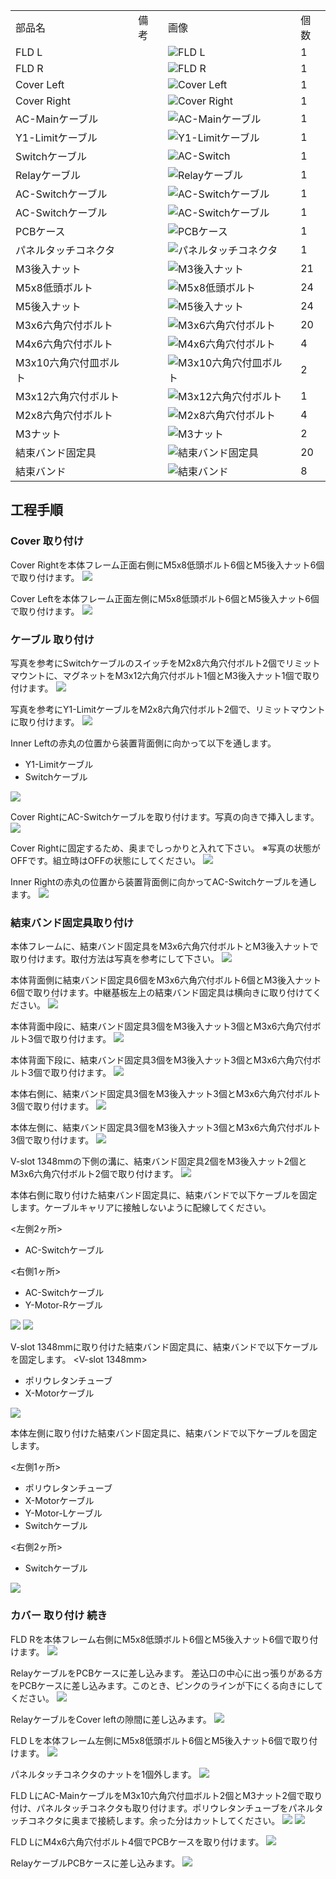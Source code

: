 <table class="packing-list">
    <tbody>
        <tr>
            <td>部品名</td>
            <td>備考</td>
            <td class="packing-img">画像</td>
            <td>個数</td>
        </tr>
        <tr>
            <td>FLD L</td>
            <td></td>
            <td><img src="./images/packing/058.jpg" alt="FLD L"/></td>
            <td>1</td>
        </tr>
        <tr>
            <td>FLD R</td>
            <td></td>
            <td><img src="./images/packing/052.jpg" alt="FLD R"/></td>
            <td>1</td>
        </tr>
        <tr>
            <td>Cover Left</td>
            <td></td>
            <td><img src="./images/packing/054.jpg" alt="Cover Left"/></td>
            <td>1</td>
        </tr>
        <tr>
            <td>Cover Right</td>
            <td></td>
            <td><img src="./images/packing/055.jpg" alt="Cover Right"/></td>
            <td>1</td>
        </tr>
        <tr>
            <td>AC-Mainケーブル</td>
            <td></td>
            <td><img src="./images/packing/170.jpg" alt="AC-Mainケーブル"/></td>
            <td>1</td>
        </tr>
        <tr>
            <td>Y1-Limitケーブル</td>
            <td></td>
            <td><img src="./images/packing/178.jpg" alt="Y1-Limitケーブル"/></td>
            <td>1</td>
        </tr>
        <tr>
            <td>Switchケーブル</td>
            <td></td>
            <td><img src="./images/packing/179.jpg" alt="AC-Switch"/></td>
            <td>1</td>
        </tr>
        <tr>
            <td>Relayケーブル</td>
            <td></td>
            <td><img src="./images/packing/リレーケーブル.jpg" alt="Relayケーブル"></td>
            <td>1</td>
        </tr>
        <tr>
            <td>AC-Switchケーブル</td>
            <td></td>
            <td><img src="./images/packing/065.jpg" alt="AC-Switchケーブル"></td>
            <td>1</td>
        </tr>
        <tr>
            <td>AC-Switchケーブル</td>
            <td></td>
            <td><img src="./images/packing/065.jpg" alt="AC-Switchケーブル"></td>
            <td>1</td>
        </tr>
        <tr>
            <td>PCBケース</td>
            <td></td>
            <td><img src="./images/packing/pcbケース.jpg" alt="PCBケース"/></td>
            <td>1</td>
        </tr>
        <tr>
            <td>パネルタッチコネクタ</td>
            <td></td>
            <td><img src="./images/packing/091.jpg" alt="パネルタッチコネクタ"/></td>
            <td>1</td>
        </tr>
        <tr>
            <td>M3後入ナット</td>
            <td></td>
            <td><img src="./images/packing/124.jpg" alt="M3後入ナット"/></td>
            <td>21</td>
        </tr>
        <tr>
            <td>M5x8低頭ボルト</td>
            <td></td>
            <td><img src="./images/packing/145.jpg" alt="M5x8低頭ボルト"/></td>
            <td>24</td>
        </tr>
        <tr>
            <td>M5後入ナット</td>
            <td></td>
            <td><img src="./images/packing/139.jpg" alt="M5後入ナット"/></td>
            <td>24</td>
        </tr>
        <tr>
            <td>M3x6六角穴付ボルト</td>
            <td></td>
            <td><img src="./images/packing/126.jpg" alt="M3x6六角穴付ボルト"/></td>
            <td>20</td>
        </tr>
        <tr>
            <td>M4x6六角穴付ボルト</td>
            <td></td>
            <td><img src="./images/packing/133.jpg" alt="M4x6六角穴付ボルト"/></td>
            <td>4</td>
        </tr>
        <tr>
            <td>M3x10六角穴付皿ボルト</td>
            <td></td>
            <td><img src="./images/packing/164.jpg" alt="M3x10六角穴付皿ボルト"/></td>
            <td>2</td>
        </tr>
        <tr>
            <td>M3x12六角穴付ボルト</td>
            <td></td>
            <td><img src="./images/packing/129.jpg" alt="M3x12六角穴付ボルト"/></td>
            <td>1</td>
        </tr>
        <tr>
            <td>M2x8六角穴付ボルト</td>
            <td></td>
            <td><img src="./images/packing/123.jpg" alt="M2x8六角穴付ボルト"/></td>
            <td>4</td>
        </tr>
        <tr>
            <td>M3ナット</td>
            <td></td>
            <td><img src="./images/packing/165.jpg" alt="M3ナット"/></td>
            <td>2</td>
        </tr>
        <tr>
            <td>結束バンド固定具</td>
            <td></td>
            <td><img src="./images/packing/119.jpg" alt="結束バンド固定具"/></td>
            <td>20</td>
        </tr>
        <tr>
            <td>結束バンド</td>
            <td></td>
            <td><img src="./images/packing/120.jpg" alt="結束バンド"/></td>
            <td>8</td>
        </tr>
    </tbody>
</table>

## 工程手順

### Cover 取り付け

Cover Rightを本体フレーム正面右側にM5x8低頭ボルト6個とM5後入ナット6個で取り付けます。
<img src="./images/019/IMG_1905.jpg"/>

Cover Leftを本体フレーム正面左側にM5x8低頭ボルト6個とM5後入ナット6個で取り付けます。
<img src="./images/019/IMG_1906.jpg"/>

### ケーブル 取り付け

写真を参考にSwitchケーブルのスイッチをM2x8六角穴付ボルト2個でリミットマウントに、マグネットをM3x12六角穴付ボルト1個とM3後入ナット1個で取り付けます。
<img src="./images/019/IMG_1908.jpg"/>

写真を参考にY1-LimitケーブルをM2x8六角穴付ボルト2個で、リミットマウントに取り付けます。
<img src="./images/019/IMG_1913.jpg"/>

Inner Leftの赤丸の位置から装置背面側に向かって以下を通します。
- Y1-Limitケーブル
- Switchケーブル

<img src="./images/019/IMG_1913-2.jpg"/>

Cover RightにAC-Switchケーブルを取り付けます。写真の向きで挿入します。
<img src="./images/019/IMG_1909.jpg"/>

Cover Rightに固定するため、奥までしっかりと入れて下さい。 ※写真の状態がOFFです。組立時はOFFの状態にしてください。
<img src="./images/019/IMG_1910.jpg"/>

Inner Rightの赤丸の位置から装置背面側に向かってAC-Switchケーブルを通します。
<img src="./images/019/IMG_1911.jpg"/>

### 結束バンド固定具取り付け

本体フレームに、結束バンド固定具をM3x6六角穴付ボルトとM3後入ナットで取り付けます。取付方法は写真を参考にして下さい。
<img src="./images/019/021.jpg"/>

本体背面側に結束バンド固定具6個をM3x6六角穴付ボルト6個とM3後入ナット6個で取り付けます。中継基板左上の結束バンド固定具は横向きに取り付けてください。
<img src="./images/019/IMG_1916.jpg"/>

本体背面中段に、結束バンド固定具3個をM3後入ナット3個とM3x6六角穴付ボルト3個で取り付けます。
<img src="./images/019/IMG_1925.jpg"/>

本体背面下段に、結束バンド固定具3個をM3後入ナット3個とM3x6六角穴付ボルト3個で取り付けます。
<img src="./images/019/IMG_1966.jpg"/>

本体右側に、結束バンド固定具3個をM3後入ナット3個とM3x6六角穴付ボルト3個で取り付けます。
<img src="./images/019/IMG_1927.jpg"/>

本体左側に、結束バンド固定具3個をM3後入ナット3個とM3x6六角穴付ボルト3個で取り付けます。
<img src="./images/019/IMG_1933.jpg"/>

V-slot 1348mmの下側の溝に、結束バンド固定具2個をM3後入ナット2個とM3x6六角穴付ボルト2個で取り付けます。
<img src="./images/019/IMG_1931.jpg"/>

本体右側に取り付けた結束バンド固定具に、結束バンドで以下ケーブルを固定します。ケーブルキャリアに接触しないように配線してください。

&lt;左側2ヶ所&gt;
- AC-Switchケーブル

&lt;右側1ヶ所&gt;
- AC-Switchケーブル
- Y-Motor-Rケーブル
<img src="./images/019/IMG_1936.jpg"/>
<img src="./images/019/IMG_1938.jpg"/>

V-slot 1348mmに取り付けた結束バンド固定具に、結束バンドで以下ケーブルを固定します。
&lt;V-slot 1348mm&gt;
- ポリウレタンチューブ
- X-Motorケーブル
<img src="./images/019/IMG_1940.jpg"/>

本体左側に取り付けた結束バンド固定具に、結束バンドで以下ケーブルを固定します。

&lt;左側1ヶ所&gt;
- ポリウレタンチューブ
- X-Motorケーブル
- Y-Motor-Lケーブル
- Switchケーブル

&lt;右側2ヶ所&gt;
- Switchケーブル
<img src="./images/019/IMG_1933.jpg"/>



### カバー 取り付け 続き

FLD Rを本体フレーム右側にM5x8低頭ボルト6個とM5後入ナット6個で取り付けます。
<img src="./images/019/IMG_1950.jpg"/>

RelayケーブルをPCBケースに差し込みます。 差込口の中心に出っ張りがある方をPCBケースに差し込みます。このとき、ピンクのラインが下にくる向きにしてください。
<img src="./images/019/IMG_1941.jpg"/>

RelayケーブルをCover leftの隙間に差し込みます。
<img src="./images/019/IMG_1943.jpg"/>

FLD Lを本体フレーム左側にM5x8低頭ボルト6個とM5後入ナット6個で取り付けます。
<img src="./images/019/IMG_1947.jpg"/>

パネルタッチコネクタのナットを1個外します。
<img src="./images/019/038.jpg"/>

FLD LにAC-MainケーブルをM3x10六角穴付皿ボルト2個とM3ナット2個で取り付け、パネルタッチコネクタも取り付けます。ポリウレタンチューブをパネルタッチコネクタに奥まで接続します。余った分はカットしてください。
<img src="./images/019/IMG_1955.jpg"/>
<img src="./images/019/IMG_1963.jpg"/>

FLD LにM4x6六角穴付ボルト4個でPCBケースを取り付けます。
<img src="./images/019/IMG_1958.jpg"/>

RelayケーブルPCBケースに差し込みます。
<img src="./images/019/IMG_1962.jpg"/>
